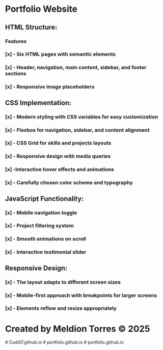 # Portfolio Website
## HTML Structure:

### Features
### [x] - Six HTML pages with semantic elements
### [x] - Header, navigation, main content, sidebar, and footer sections
### [x] - Responsive image placeholders

## CSS Implementation:

### [x] - Modern styling with CSS variables for easy customization
### [x] - Flexbox for navigation, sidebar, and content alignment
### [x] - CSS Grid for skills and projects layouts
### [x] - Responsive design with media queries
### [x] -Interactive hover effects and animations
### [x] - Carefully chosen color scheme and typography

## JavaScript Functionality:

### [x] - Mobile navigation toggle
### [x] - Project filtering system
### [x] - Smooth animations on scroll
### [x] - Interactive testimonial slider

## Responsive Design:

### [x] - The layout adapts to different screen sizes
### [x] - Mobile-first approach with breakpoints for larger screens
### [x] - Elements reflow and resize appropriately

# Created by Meldion Torres © 2025
#   C u d i 0 7 . g i t h u b . i o 
 
 #   p o r t f o l i o . g i t h u b . i o  
 #   p o r t f o l i o . g i t h u b . i o  
 